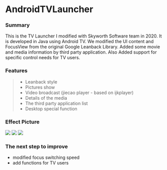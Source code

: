 
# AndroidTVLauncher


### Summary
This is the TV Launcher I modified with Skyworth Software team in 2020. It is developed in Java using Android TV. We modified the UI content and FocusView from the original Google Leanback Library. Added some movie and media information by third party application. Also Added support for specific control needs for TV users.

### Features
> * Leanback style
> * Pictures show
> * Video broadcast (jiecao player - based on ijkplayer)
> * Details of the media
> * The third party application list
> * Desktop special function

### Effect Picture
![](https://github.com/JackyAndroid/AndroidTVLauncher/blob/master/screenshots/design_sketch1.png)
![](https://github.com/JackyAndroid/AndroidTVLauncher/blob/master/screenshots/design_sketch2.png)
![](https://github.com/JackyAndroid/AndroidTVLauncher/blob/master/screenshots/design_sketch7.png)

### The next step to improve
- modified focus switching speed
- add functions for TV users

